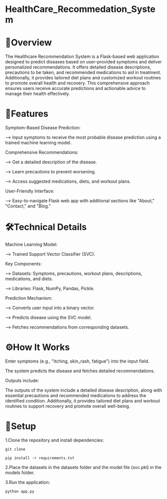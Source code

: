 # HealthCare_Recommedation_System

# 📜Overview
The Healthcare Recommendation System is a Flask-based web application designed to predict diseases based on user-provided symptoms and deliver personalized recommendations. It offers detailed disease descriptions, precautions to be taken, and recommended medications to aid in treatment. Additionally, it provides tailored diet plans and customized workout routines to promote overall health and recovery. This comprehensive approach ensures users receive accurate predictions and actionable advice to manage their health effectively.

# 🚀Features

Symptom-Based Disease Prediction:

--> Input symptoms to receive the most probable disease prediction using a trained machine learning model.

Comprehensive Recommendations:

--> Get a detailed description of the disease.

--> Learn precautions to prevent worsening.

--> Access suggested medications, diets, and workout plans.

User-Friendly Interface:

--> Easy-to-navigate Flask web app with additional sections like "About," "Contact," and "Blog."

# 🛠️Technical Details

Machine Learning Model: 

--> Trained Support Vector Classifier (SVC).

Key Components:

--> Datasets: Symptoms, precautions, workout plans, descriptions, medications, and diets.

--> Libraries: Flask, NumPy, Pandas, Pickle.

Prediction Mechanism:

--> Converts user input into a binary vector.

--> Predicts disease using the SVC model.

--> Fetches recommendations from corresponding datasets.

# ⚙️How It Works

Enter symptoms (e.g., "itching, skin_rash, fatigue") into the input field.

The system predicts the disease and fetches detailed recommendations.

Outputs include:

The outputs of the system include a detailed disease description, along with essential precautions and recommended medications to address the identified condition. Additionally, it provides tailored diet plans and workout routines to support recovery and promote overall well-being.

# 📌Setup
1.Clone the repository and install dependencies:
```
git clone
 ```
```
pip install -r requirements.txt
 ```

2.Place the datasets in the datasets folder and the model file (svc.pkl) in the models folder.

3.Run the application:
```
python app.py
 ```
